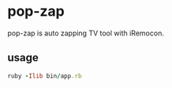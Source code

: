 # pop-zap

pop-zap is auto zapping TV tool with iRemocon.

## usage

```ruby
ruby -Ilib bin/app.rb
```
